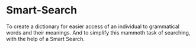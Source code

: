 # Smart-Search
To create a dictionary for easier access of an individual to grammatical words and their meanings. And to simplify this mammoth task of searching, with the help of a Smart Search.
